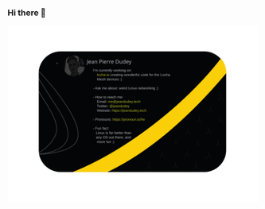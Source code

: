 ### Hi there 👋

<img src="https://github.com/jeandudey/jeandudey/blob/master/img0.svg" width="640" heigh="320"/>
